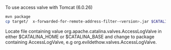 To use access valve with Tomcat (6.0.26)

```bash
mvn package
cp target/  x-forwarded-for-remote-address-filter-<version>.jar $CATALINA_HOME/lib
```

Locate file containing value org.apache.catalina.valves.AccessLogValve in either $CATALINA_HOME
or $CATALINA_BASE and change to package containing AccessLogValve, e.g org.evildethow.valves.AccessLogValve.